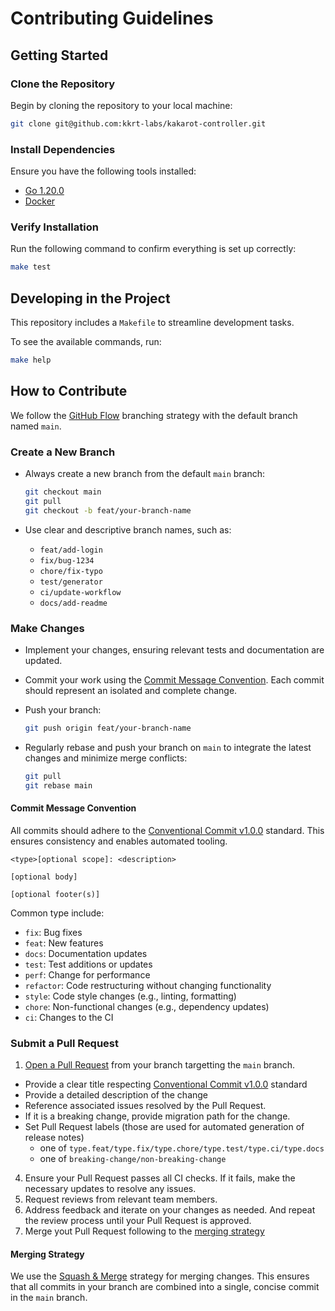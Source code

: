 # Contributing Guidelines

## Getting Started

### Clone the Repository

Begin by cloning the repository to your local machine:

```bash
git clone git@github.com:kkrt-labs/kakarot-controller.git
```

### Install Dependencies

Ensure you have the following tools installed:

- [Go 1.20.0](https://go.dev/doc/install)
- [Docker](https://docs.docker.com/get-started/get-docker/)

### Verify Installation

Run the following command to confirm everything is set up correctly:

```bash
make test
```

## Developing in the Project

This repository includes a `Makefile` to streamline development tasks.

To see the available commands, run:

```bash
make help
```

## How to Contribute

We follow the [GitHub Flow](https://docs.github.com/en/get-started/using-github/github-flow) branching strategy with the default branch named `main`.

### Create a New Branch

- Always create a new branch from the default `main` branch:

    ```bash
    git checkout main
    git pull
    git checkout -b feat/your-branch-name
    ```
- Use clear and descriptive branch names, such as:
  - `feat/add-login`
  - `fix/bug-1234`
  - `chore/fix-typo`
  - `test/generator`
  - `ci/update-workflow`
  - `docs/add-readme`

### Make Changes

- Implement your changes, ensuring relevant tests and documentation are updated.
- Commit your work using the [Commit Message Convention](#commit-message-convention). Each commit should represent an isolated and complete change.
- Push your branch:

    ```bash
    git push origin feat/your-branch-name
    ```
- Regularly rebase and push your branch on `main` to integrate the latest changes and minimize merge conflicts:

    ```bash
    git pull
    git rebase main
    ```

#### Commit Message Convention

All commits should adhere to the [Conventional Commit v1.0.0](https://www.conventionalcommits.org/en/v1.0.0/) standard. This ensures consistency and enables automated tooling.

```
<type>[optional scope]: <description>

[optional body]

[optional footer(s)]
```

Common type include:

- `fix`: Bug fixes
- `feat`: New features
- `docs`: Documentation updates
- `test`: Test additions or updates
- `perf`: Change for performance
- `refactor`: Code restructuring without changing functionality
- `style`: Code style changes (e.g., linting, formatting)
- `chore`: Non-functional changes (e.g., dependency updates)
- `ci`: Changes to the CI

### Submit a Pull Request

1. [Open a Pull Request](https://github.com/kkrt-labs/kakarot-controller/compare) from your branch targetting the `main` branch.
  - Provide a clear title respecting [Conventional Commit v1.0.0](https://www.conventionalcommits.org/en/v1.0.0/) standard
  - Provide a detailed description of the change
  - Reference associated issues resolved by the Pull Request.
  - If it is a breaking change, provide migration path for the change.
  - Set Pull Request labels (those are used for automated generation of release notes)
     - one of `type.feat/type.fix/type.chore/type.test/type.ci/type.docs`
     - one of `breaking-change/non-breaking-change` 
4. Ensure your Pull Request passes all CI checks. If it fails, make the necessary updates to resolve any issues.
5. Request reviews from relevant team members.
6. Address feedback and iterate on your changes as needed. And repeat the review process until your Pull Request is approved.
8. Merge yout Pull Request following to the [merging strategy](#merging-strategy)

#### Merging Strategy

We use the [Squash & Merge](https://docs.github.com/en/pull-requests/collaborating-with-pull-requests/incorporating-changes-from-a-pull-request/about-pull-request-merges#squash-and-merge-your-commits) strategy for merging changes. This ensures that all commits in your branch are combined into a single, concise commit in the `main` branch.
